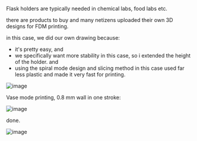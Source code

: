 Flask holders are typically needed in chemical labs, food labs etc. 

there are products to buy and many netizens uploaded their own 3D designs for FDM printing. 

in this case, we did our own drawing because: 

- it's pretty easy, and 
- we specifically want more stability in this case, so i extended the height of the holder. and 
- using the spiral mode design and slicing method in this case used far less plastic and made it very fast for printing. 

![image](https://github.com/user-attachments/assets/db174159-4474-424f-b951-f1b133cad50e)

Vase mode printing, 0.8 mm wall in one stroke: 

![image](https://github.com/user-attachments/assets/32e9ef19-f8ad-409c-b9dc-7b5a804d7724)

done.

![image](https://github.com/user-attachments/assets/5be00a7b-9161-42b3-a0d8-5d1324810a17)
